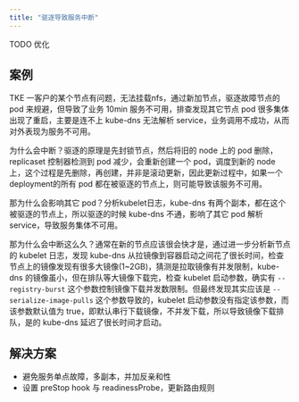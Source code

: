 ```yaml
---
title: "驱逐导致服务中断"
---
```


TODO 优化

## 案例

TKE 一客户的某个节点有问题，无法挂载nfs，通过新加节点，驱逐故障节点的 pod 来规避，但导致了业务 10min 服务不可用，排查发现其它节点 pod 很多集体出现了重启，主要是连不上 kube-dns 无法解析 service，业务调用不成功，从而对外表现为服务不可用。

为什么会中断？驱逐的原理是先封锁节点，然后将旧的 node 上的 pod 删除，replicaset 控制器检测到 pod 减少，会重新创建一个 pod，调度到新的 node上，这个过程是先删除，再创建，并非是滚动更新，因此更新过程中，如果一个deployment的所有 pod 都在被驱逐的节点上，则可能导致该服务不可用。

那为什么会影响其它 pod？分析kubelet日志，kube-dns 有两个副本，都在这个被驱逐的节点上，所以驱逐的时候 kube-dns 不通，影响了其它 pod 解析 service，导致服务集体不可用。

那为什么会中断这么久？通常在新的节点应该很会快才是，通过进一步分析新节点的 kubelet 日志，发现 kube-dns 从拉镜像到容器启动之间花了很长时间，检查节点上的镜像发现有很多大镜像\(1~2GB\)，猜测是拉取镜像有并发限制，kube-dns 的镜像虽小，但在排队等大镜像下载完，检查 kubelet 启动参数，确实有 `--registry-burst` 这个参数控制镜像下载并发数限制。但最终发现其实应该是 `--serialize-image-pulls` 这个参数导致的，kubelet 启动参数没有指定该参数，而该参数默认值为 true，即默认串行下载镜像，不并发下载，所以导致镜像下载排队，是的 kube-dns 延迟了很长时间才启动。

## 解决方案

* 避免服务单点故障，多副本，并加反亲和性
* 设置 preStop hook 与 readinessProbe，更新路由规则

